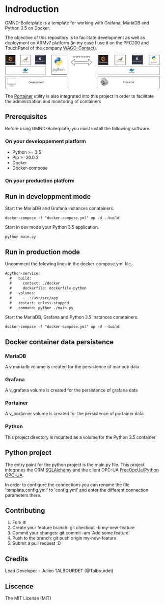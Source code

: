 # Indroduction

GMND-Boilerplate is a template for working with Grafana, MariaDB and Python 3.5 on Docker. 

The objective of this repository is to facilitate development as well as deployment on ARMv7 platform (in my case I use it on the PFC200 and TouchPanel of the company [WAGO-Contact](https://www.wago.com/global/open-automation/modular-software)).

![arch](documentation/images/arch.png)

The [Portainer](https://www.portainer.io/) utility is also integrated into this project in order to facilitate the administration and monitoring of containers

## Prerequisites

Before using GMND-Boilerplate, you must install the following software.

### On your developpement platform

* Python >= 3.5
* Pip >=20.0.2
* Docker
* Docker-compose

### On your production platform



## Run in developpment mode

Start the MariaDB and Grafana instances conatainers.

```
docker-compose -f "docker-compose.yml" up -d --build
```

Start in dev mode your Python 3.5 application.

```
python main.py
```

## Run in production mode

Uncomment the folowing lines in the docker-compose.yml file.

```
#python-service:
  #   build:
  #     context: ./docker
  #     dockerfile: dockerfile-python
  #   volumes:
  #     - .:/usr/src/app
  #   restart: unless-stopped
  #   command: python ./main.py
```

Start the MariaDB, Grafana and Python 3.5 instances conatainers.

```
docker-compose -f "docker-compose.yml" up -d --build
```

## Docker container data persistence

### MariaDB

A v mariadb volume is created for the persistence of mariadb data

### Grafana

A v_grafana volume is created for the persistence of grafana data

### Portainer

A v_portainer volume is created for the persistence of portainer data

### Python

This project directory is mounted as a volume for the Python 3.5 container

## Python project

The entry point for the python project is the main.py file. This project integrates the ORM [SQLAlchemy](https://www.sqlalchemy.org/) and the client OPC-UA [FreeOpcUa/Python OPC-UA](https://github.com/FreeOpcUa/python-opcua).

In order to configure the connections you can rename the file 'template.config.yml' to 'config.yml' and enter the different connection parameters there.

## Contributing

1. Fork it!
2. Create your feature branch: git checkout -b my-new-feature
3. Commit your changes: git commit -am 'Add some feature'
4. Push to the branch: git push origin my-new-feature
5. Submit a pull request :D
## Credits

Lead Developer - Julien TALBOURDET (@Talbourdet)

## Liscence

The MIT License (MIT)